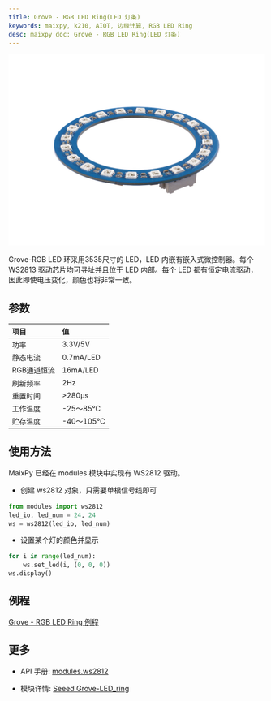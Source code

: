 ```yaml
---
title: Grove - RGB LED Ring(LED 灯条)
keywords: maixpy, k210, AIOT, 边缘计算, RGB LED Ring
desc: maixpy doc: Grove - RGB LED Ring(LED 灯条)
---
```



<div class="grove_pic">
<img src="../../../assets/hardware/module_grove/grove_led_ring.jpg">
</div>

Grove-RGB LED 环采用3535尺寸的 LED，LED 内嵌有嵌入式微控制器。每个 WS2813 驱动芯片均可寻址并且位于 LED 内部。每个 LED 都有恒定电流驱动，因此即使电压变化，颜色也将非常一致。

## 参数

|项目 |	值  |
|:---|:---|
|功率 | 3.3V/5V|
|静态电流 |0.7mA/LED|
|RGB通道恒流 |16mA/LED|
|刷新频率  |2Hz|
|重置时间  |>280μs|
|工作温度  |-25～85℃|
|贮存温度  |-40～105℃| 

## 使用方法

MaixPy 已经在 modules 模块中实现有 WS2812 驱动。

* 创建 ws2812 对象，只需要单根信号线即可

```python
from modules import ws2812
led_io, led_num = 24, 24
ws = ws2812(led_io, led_num)
```

* 设置某个灯的颜色并显示

```python
for i in range(led_num):
    ws.set_led(i, (0, 0, 0))
ws.display()
```

## 例程

[Grove - RGB LED Ring 例程](https://github.com/sipeed/MaixPy_scripts/blob/master/modules/grove/ws2812/ws2812.py)

## 更多

* API 手册: [modules.ws2812](../../api_reference/extend/ws2812.md)

* 模块详情: [Seeed Grove-LED_ring](https://wiki.seeedstudio.com/Grove-LED_ring/)